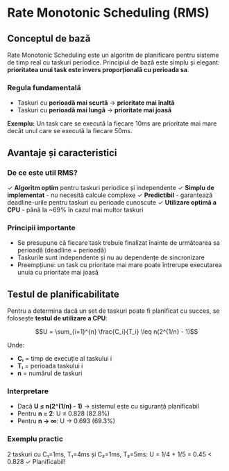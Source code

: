 # Rate Monotonic Scheduling (RMS)

## Conceptul de bază

Rate Monotonic Scheduling este un algoritm de planificare pentru sisteme de timp real cu taskuri periodice. Principiul de bază este simplu și elegant: **prioritatea unui task este invers proporțională cu perioada sa**.

### Regula fundamentală

- Taskuri cu **perioadă mai scurtă** → **prioritate mai înaltă**
- Taskuri cu **perioadă mai lungă** → **prioritate mai joasă**

**Exemplu:** Un task care se execută la fiecare 10ms are prioritate mai mare decât unul care se execută la fiecare 50ms.

## Avantaje și caracteristici

### De ce este util RMS?

✓ **Algoritm optim** pentru taskuri periodice și independente
✓ **Simplu de implementat** - nu necesită calcule complexe
✓ **Predictibil** - garantează deadline-urile pentru taskuri cu perioade cunoscute
✓ **Utilizare optimă a CPU** - până la ~69% în cazul mai multor taskuri

### Principii importante

- Se presupune că fiecare task trebuie finalizat înainte de următoarea sa perioadă (deadline = perioadă)
- Taskurile sunt independente și nu au dependențe de sincronizare
- Preempțiune: un task cu prioritate mai mare poate întrerupe executarea unuia cu prioritate mai joasă

## Testul de planificabilitate

Pentru a determina dacă un set de taskuri poate fi planificat cu succes, se folosește **testul de utilizare a CPU**:

$$U = \sum_{i=1}^{n} \frac{C_i}{T_i} \leq n(2^{1/n} - 1)$$

Unde:
- **Cᵢ** = timp de execuție al taskului i
- **Tᵢ** = perioada taskului i
- **n** = numărul de taskuri

### Interpretare

- Dacă **U ≤ n(2^(1/n) - 1)** → sistemul este cu siguranță planificabil
- Pentru **n = 2**: U ≤ 0.828 (82.8%)
- Pentru **n → ∞**: U → 0.693 (69.3%)

### Exemplu practic

2 taskuri cu C₁=1ms, T₁=4ms și C₂=1ms, T₂=5ms:
U = 1/4 + 1/5 = 0.45 < 0.828 ✓ Planificabil!
